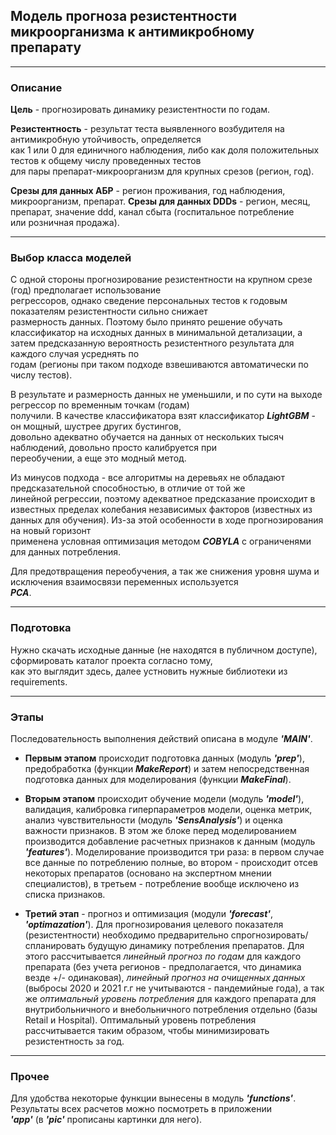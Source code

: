 ## Модель прогноза резистентности микроорганизма к антимикробному препарату

---
### Описание 

**Цель** - прогнозировать динамику резистентности по годам.

**Резистентность** - результат теста выявленного возбудителя на антимикробную утойчивость, определяется  
как 1 или 0 для единичного наблюдения, либо как доля положительных тестов к общему числу проведенных тестов  
для пары препарат-микроорганизм для крупных срезов (регион, год).

**Срезы для данных АБР** - регион проживания, год наблюдения, микроорганизм, препарат.
**Срезы для данных DDDs** - регион, месяц, препарат, значение ddd, канал сбыта (госпитальное потребление  
или розничная продажа).

---
### Выбор класса моделей 

С одной стороны прогнозирование резистентности на крупном срезе (год) предполагает использование  
регрессоров, однако сведение персональных тестов к годовым показателям резистентности сильно снижает  
размерность данных. Поэтому было принято решение обучать классификатор на исходных данных в минимальной 
детализации, а затем предсказанную вероятность резистентного результата для каждого случая усреднять по  
годам (регионы при таком подходе взвешиваются автоматически по числу тестов). 

В результате и размерность данных не уменьшили, и по сути на выходе регрессор по временным точкам (годам)  
получили. В качестве классификатора взят классификатор ***LightGBM*** - он мощный, шустрее других бустингов,  
довольно адекватно обучается на данных от нескольких тысяч наблюдений, довольно просто калибруется при  
переобучении, а еще это модный метод.

Из минусов подхода - все алгоритмы на деревьях не обладают предсказательной способностью, в отличие от той же  
линейной регрессии, поэтому адекватное предсказание происходит в известных пределах колебания независимых 
факторов (известных из данных для обучения). Из-за этой особенности в ходе прогнозирования на новый горизонт  
применена условная оптимизация методом ***COBYLA*** с ограниченями для данных потребления. 

Для предотвращения переобучения, а так же снижения уровня шума и исключения взаимосвязи переменных используется  
***PCA***.  

---
###  Подготовка 
Нужно скачать исходные данные (не находятся в публичном доступе), сформировать каталог проекта согласно тому,  
как это выглядит здесь, далее устновить нужные библиотеки из requirements.

---
### Этапы 

Последовательность выполнения действий описана в модуле ***'MAIN'***.

- **Первым этапом** происходит подготовка данных (модуль ***'prep'***), предобработка (функции ***MakeReport***)
и затем непосредственная подготовка данных для моделирования (функции ***MakeFinal***).

- **Вторым этапом**  происходит обучение модели (модуль ***'model'***), валидация, калибровка гиперпараметров
модели, оценка метрик, анализ чувствительности (модуль ***'SensAnalysis'***) и оценка важности признаков.
В этом же блоке перед моделированием производится добавление расчетных признаков к данным (модуль ***'features'***).
Моделирование производится три раза: в первом случае все данные по потреблению полные, во втором -
происходит отсев некоторых препаратов (основано на экспертном мнении специалистов), в третьем - потребление вообще
исключено из списка признаков.

- **Третий этап** - прогноз и оптимизация (модули ***'forecast'***, ***'optimazation'***).
Для прогнозирования целевого показателя (резистентности) необходимо предварительно спрогнозировать/спланировать
будущую динамику потребления препаратов. Для этого рассчитывается *линейный прогноз по годам* для каждого препарата
(без учета регионов - предполагается, что динамика везде +/- одинаковая), *линейный прогноз на очищенных данных*
(выбросы 2020 и 2021 г.г не учитываются - пандемийные года), а так же *оптимальный уровень потребления*
для каждого препарата для внутрибольничного и внебольничного потребления отдельно (базы Retail и Hospital).
Оптимальный уровень потребления рассчитывается таким образом, чтобы минимизировать резистентность за год.

---
### Прочее 
Для удобства некоторые функции вынесены в модуль ***'functions'***. Результаты всех расчетов можно посмотреть в приложении  
***'app'*** (в ***'pic'*** прописаны картинки для него).
